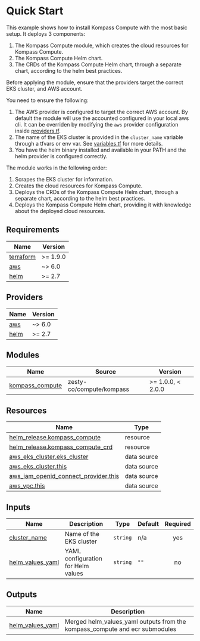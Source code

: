 # Quick Start
This example shows how to install Kompass Compute with the most basic setup.
It deploys 3 components:
1. The Kompass Compute module, which creates the cloud resources for Kompass Compute.
2. The Kompass Compute Helm chart.
3. The CRDs of the Kompass Compute Helm chart, through a separate chart, according to the helm best practices.

Before applying the module, ensure that the providers target the correct EKS cluster, and AWS account.

You need to ensure the following:

1. The AWS provider is configured to target the correct AWS account.
By default the module will use the accounted configured in your local aws cli.
It can be overriden by modifying the `aws` provider configuration inside [providers.tf](./providers.tf).
2. The name of the EKS cluster is provided in the `cluster_name` variable through a tfvars or env var.
See [variables.tf](./variables.tf) for more details.
3. You have the helm binary installed and available in your PATH and the helm provider is configured correctly.

The module works in the following order:

1. Scrapes the EKS cluster for information.
2. Creates the cloud resources for Kompass Compute.
3. Deploys the CRDs of the Kompass Compute Helm chart, through a separate chart, according to the helm best practices.
4. Deploys the Kompass Compute Helm chart, providing it with knowledge about the deployed cloud resources.

<!-- BEGIN_TF_DOCS -->
## Requirements

| Name | Version |
|------|---------|
| <a name="requirement_terraform"></a> [terraform](#requirement\_terraform) | >= 1.9.0 |
| <a name="requirement_aws"></a> [aws](#requirement\_aws) | ~> 6.0 |
| <a name="requirement_helm"></a> [helm](#requirement\_helm) | >= 2.7 |

## Providers

| Name | Version |
|------|---------|
| <a name="provider_aws"></a> [aws](#provider\_aws) | ~> 6.0 |
| <a name="provider_helm"></a> [helm](#provider\_helm) | >= 2.7 |

## Modules

| Name | Source | Version |
|------|--------|---------|
| <a name="module_kompass_compute"></a> [kompass\_compute](#module\_kompass\_compute) | zesty-co/compute/kompass | >= 1.0.0, < 2.0.0 |

## Resources

| Name | Type |
|------|------|
| [helm_release.kompass_compute](https://registry.terraform.io/providers/hashicorp/helm/latest/docs/resources/release) | resource |
| [helm_release.kompass_compute_crd](https://registry.terraform.io/providers/hashicorp/helm/latest/docs/resources/release) | resource |
| [aws_eks_cluster.eks_cluster](https://registry.terraform.io/providers/hashicorp/aws/latest/docs/data-sources/eks_cluster) | data source |
| [aws_eks_cluster.this](https://registry.terraform.io/providers/hashicorp/aws/latest/docs/data-sources/eks_cluster) | data source |
| [aws_iam_openid_connect_provider.this](https://registry.terraform.io/providers/hashicorp/aws/latest/docs/data-sources/iam_openid_connect_provider) | data source |
| [aws_vpc.this](https://registry.terraform.io/providers/hashicorp/aws/latest/docs/data-sources/vpc) | data source |

## Inputs

| Name | Description | Type | Default | Required |
|------|-------------|------|---------|:--------:|
| <a name="input_cluster_name"></a> [cluster\_name](#input\_cluster\_name) | Name of the EKS cluster | `string` | n/a | yes |
| <a name="input_helm_values_yaml"></a> [helm\_values\_yaml](#input\_helm\_values\_yaml) | YAML configuration for Helm values | `string` | `""` | no |

## Outputs

| Name | Description |
|------|-------------|
| <a name="output_helm_values_yaml"></a> [helm\_values\_yaml](#output\_helm\_values\_yaml) | Merged helm\_values\_yaml outputs from the kompass\_compute and ecr submodules |
<!-- END_TF_DOCS -->